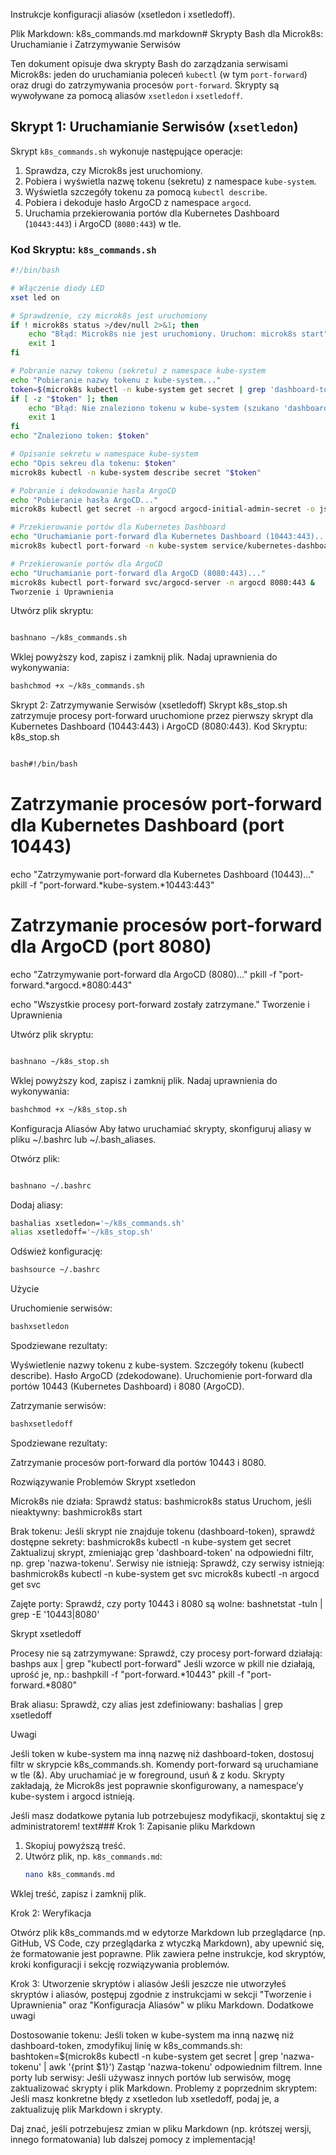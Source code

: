 Instrukcje konfiguracji aliasów (xsetledon i xsetledoff).

Plik Markdown: k8s_commands.md
markdown# Skrypty Bash dla Microk8s: Uruchamianie i Zatrzymywanie Serwisów

Ten dokument opisuje dwa skrypty Bash do zarządzania serwisami Microk8s: jeden do uruchamiania poleceń `kubectl` (w tym `port-forward`) oraz drugi do zatrzymywania procesów `port-forward`. Skrypty są wywoływane za pomocą aliasów `xsetledon` i `xsetledoff`.

## Skrypt 1: Uruchamianie Serwisów (`xsetledon`)

Skrypt `k8s_commands.sh` wykonuje następujące operacje:

1. Sprawdza, czy Microk8s jest uruchomiony.
2. Pobiera i wyświetla nazwę tokenu (sekretu) z namespace `kube-system`.
3. Wyświetla szczegóły tokenu za pomocą `kubectl describe`.
4. Pobiera i dekoduje hasło ArgoCD z namespace `argocd`.
5. Uruchamia przekierowania portów dla Kubernetes Dashboard (`10443:443`) i ArgoCD (`8080:443`) w tle.

### Kod Skryptu: `k8s_commands.sh`

```bash
#!/bin/bash

# Włączenie diody LED
xset led on

# Sprawdzenie, czy microk8s jest uruchomiony
if ! microk8s status >/dev/null 2>&1; then
    echo "Błąd: Microk8s nie jest uruchomiony. Uruchom: microk8s start"
    exit 1
fi

# Pobranie nazwy tokenu (sekretu) z namespace kube-system
echo "Pobieranie nazwy tokenu z kube-system..."
token=$(microk8s kubectl -n kube-system get secret | grep 'dashboard-token' | awk '{print $1}')
if [ -z "$token" ]; then
    echo "Błąd: Nie znaleziono tokenu w kube-system (szukano 'dashboard-token')."
    exit 1
fi
echo "Znaleziono token: $token"

# Opisanie sekretu w namespace kube-system
echo "Opis sekreu dla tokenu: $token"
microk8s kubectl -n kube-system describe secret "$token"

# Pobranie i dekodowanie hasła ArgoCD
echo "Pobieranie hasła ArgoCD..."
microk8s kubectl get secret -n argocd argocd-initial-admin-secret -o jsonpath="{.data.password}" | base64 -d; echo

# Przekierowanie portów dla Kubernetes Dashboard
echo "Uruchamianie port-forward dla Kubernetes Dashboard (10443:443)..."
microk8s kubectl port-forward -n kube-system service/kubernetes-dashboard 10443:443 &

# Przekierowanie portów dla ArgoCD
echo "Uruchamianie port-forward dla ArgoCD (8080:443)..."
microk8s kubectl port-forward svc/argocd-server -n argocd 8080:443 &
Tworzenie i Uprawnienia
```

Utwórz plik skryptu:

```bash

bashnano ~/k8s_commands.sh

```

Wklej powyższy kod, zapisz i zamknij plik.
Nadaj uprawnienia do wykonywania:

```bash
bashchmod +x ~/k8s_commands.sh
```

Skrypt 2: Zatrzymywanie Serwisów (xsetledoff)
Skrypt k8s_stop.sh zatrzymuje procesy port-forward uruchomione przez pierwszy skrypt dla Kubernetes Dashboard (10443:443) i ArgoCD (8080:443).
Kod Skryptu: k8s_stop.sh

```bash

bash#!/bin/bash

```

# Zatrzymanie procesów port-forward dla Kubernetes Dashboard (port 10443)

echo "Zatrzymywanie port-forward dla Kubernetes Dashboard (10443)..."
pkill -f "port-forward.*kube-system.*10443:443"

# Zatrzymanie procesów port-forward dla ArgoCD (port 8080)

echo "Zatrzymywanie port-forward dla ArgoCD (8080)..."
pkill -f "port-forward.*argocd.*8080:443"

echo "Wszystkie procesy port-forward zostały zatrzymane."
Tworzenie i Uprawnienia

Utwórz plik skryptu:

```bash

bashnano ~/k8s_stop.sh

```

Wklej powyższy kod, zapisz i zamknij plik.
Nadaj uprawnienia do wykonywania:

```bash
bashchmod +x ~/k8s_stop.sh
```

Konfiguracja Aliasów
Aby łatwo uruchamiać skrypty, skonfiguruj aliasy w pliku ~/.bashrc lub ~/.bash_aliases.

Otwórz plik:

```bash

bashnano ~/.bashrc
```

Dodaj aliasy:

```bash
bashalias xsetledon='~/k8s_commands.sh'
alias xsetledoff='~/k8s_stop.sh'
```

Odśwież konfigurację:

```bash
bashsource ~/.bashrc
```

Użycie

Uruchomienie serwisów:

```bash
bashxsetledon
```

Spodziewane rezultaty:

Wyświetlenie nazwy tokenu z kube-system.
Szczegóły tokenu (kubectl describe).
Hasło ArgoCD (zdekodowane).
Uruchomienie port-forward dla portów 10443 (Kubernetes Dashboard) i 8080 (ArgoCD).

Zatrzymanie serwisów:

```bash
bashxsetledoff
```

Spodziewane rezultaty:

Zatrzymanie procesów port-forward dla portów 10443 i 8080.

Rozwiązywanie Problemów
Skrypt xsetledon

Microk8s nie działa:
Sprawdź status:
bashmicrok8s status
Uruchom, jeśli nieaktywny:
bashmicrok8s start

Brak tokenu:
Jeśli skrypt nie znajduje tokenu (dashboard-token), sprawdź dostępne sekrety:
bashmicrok8s kubectl -n kube-system get secret
Zaktualizuj skrypt, zmieniając grep 'dashboard-token' na odpowiedni filtr, np. grep 'nazwa-tokenu'.
Serwisy nie istnieją:
Sprawdź, czy serwisy istnieją:
bashmicrok8s kubectl -n kube-system get svc
microk8s kubectl -n argocd get svc

Zajęte porty:
Sprawdź, czy porty 10443 i 8080 są wolne:
bashnetstat -tuln | grep -E '10443|8080'

Skrypt xsetledoff

Procesy nie są zatrzymywane:
Sprawdź, czy procesy port-forward działają:
bashps aux | grep "kubectl port-forward"
Jeśli wzorce w pkill nie działają, uprość je, np.:
bashpkill -f "port-forward.*10443"
pkill -f "port-forward.*8080"

Brak aliasu:
Sprawdź, czy alias jest zdefiniowany:
bashalias | grep xsetledoff

Uwagi

Jeśli token w kube-system ma inną nazwę niż dashboard-token, dostosuj filtr w skrypcie k8s_commands.sh.
Komendy port-forward są uruchamiane w tle (&). Aby uruchamiać je w foreground, usuń & z kodu.
Skrypty zakładają, że Microk8s jest poprawnie skonfigurowany, a namespace’y kube-system i argocd istnieją.

Jeśli masz dodatkowe pytania lub potrzebujesz modyfikacji, skontaktuj się z administratorem!
text### Krok 1: Zapisanie pliku Markdown

1. Skopiuj powyższą treść.
2. Utwórz plik, np. `k8s_commands.md`:
   ```bash
   nano k8s_commands.md
   ```

Wklej treść, zapisz i zamknij plik.

Krok 2: Weryfikacja

Otwórz plik k8s_commands.md w edytorze Markdown lub przeglądarce (np. GitHub, VS Code, czy przeglądarka z wtyczką Markdown), aby upewnić się, że formatowanie jest poprawne.
Plik zawiera pełne instrukcje, kod skryptów, kroki konfiguracji i sekcję rozwiązywania problemów.

Krok 3: Utworzenie skryptów i aliasów
Jeśli jeszcze nie utworzyłeś skryptów i aliasów, postępuj zgodnie z instrukcjami w sekcji "Tworzenie i Uprawnienia" oraz "Konfiguracja Aliasów" w pliku Markdown.
Dodatkowe uwagi

Dostosowanie tokenu: Jeśli token w kube-system ma inną nazwę niż dashboard-token, zmodyfikuj linię w k8s_commands.sh:
bashtoken=$(microk8s kubectl -n kube-system get secret | grep 'nazwa-tokenu' | awk '{print $1}')
Zastąp 'nazwa-tokenu' odpowiednim filtrem.
Inne porty lub serwisy: Jeśli używasz innych portów lub serwisów, mogę zaktualizować skrypty i plik Markdown.
Problemy z poprzednim skryptem: Jeśli masz konkretne błędy z xsetledon lub xsetledoff, podaj je, a zaktualizuję plik Markdown i skrypty.

Daj znać, jeśli potrzebujesz zmian w pliku Markdown (np. krótszej wersji, innego formatowania) lub dalszej pomocy z implementacją!

```

```
